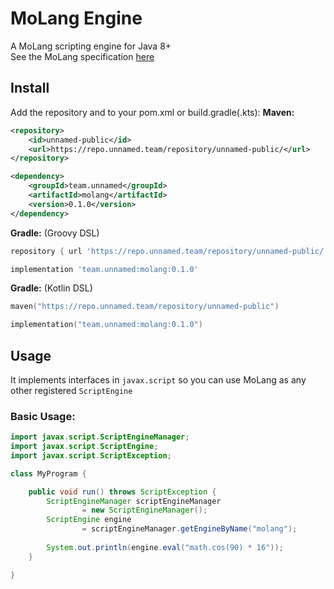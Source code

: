 # MoLang Engine
A MoLang scripting engine for Java 8+<br>
See the MoLang specification [here](https://bedrock.dev/docs/stable/MoLang)

## Install
Add the repository and to your pom.xml or build.gradle(.kts):
**Maven:**
```xml
<repository>
    <id>unnamed-public</id>
    <url>https://repo.unnamed.team/repository/unnamed-public/</url>
</repository>
```
```xml
<dependency>
    <groupId>team.unnamed</groupId>
    <artifactId>molang</artifactId>
    <version>0.1.0</version>
</dependency>
```

**Gradle:** (Groovy DSL)
```groovy
repository { url 'https://repo.unnamed.team/repository/unnamed-public/' }
```
```groovy
implementation 'team.unnamed:molang:0.1.0'
```
**Gradle:** (Kotlin DSL)
```kotlin
maven("https://repo.unnamed.team/repository/unnamed-public")
```
```kotlin
implementation("team.unnamed:molang:0.1.0")
```

## Usage
It implements interfaces in `javax.script` so
you can use MoLang as any other registered `ScriptEngine`

### Basic Usage:
```java
import javax.script.ScriptEngineManager;
import javax.script.ScriptEngine;
import javax.script.ScriptException;

class MyProgram {

    public void run() throws ScriptException {
        ScriptEngineManager scriptEngineManager
                = new ScriptEngineManager();
        ScriptEngine engine
                = scriptEngineManager.getEngineByName("molang");
        
        System.out.println(engine.eval("math.cos(90) * 16"));
    }

}
```